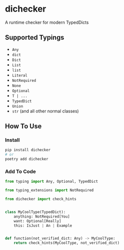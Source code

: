 # dichecker

A runtime checker for modern TypedDicts

## Supported Typings

- `Any`
- `dict`
- `Dict`
- `List`
- `list`
- `Literal`
- `NotRequired`
- `None`
- `Optional`
- `T | ...`
- `TypedDict`
- `Union`
- `str` (and all other normal classes)

## How To Use

### Install

```bash
pip install dichecker
# or
poetry add dichecker
```

### Add To Code

```py
from typing import Any, Optional, TypedDict

from typing_extensions import NotRequired

from dichecker import check_hints


class MyCoolType(TypedDict):
    anything: NotRequired[You]
    want: Optional[Really]
    this: IsJust | An | Example


def function(not_verified_dict: Any) -> MyCoolType:
    return check_hints(MyCoolType, not_verified_dict)
```

